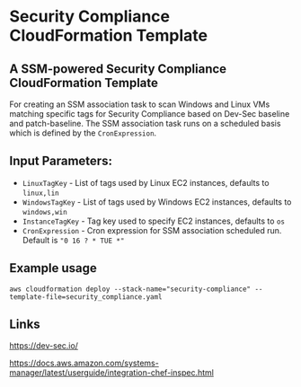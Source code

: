 # Security Compliance CloudFormation Template
## A SSM-powered Security Compliance CloudFormation Template

For creating an SSM association task to scan Windows and Linux VMs matching specific tags for Security Compliance based on Dev-Sec baseline and patch-baseline.
The SSM association task runs on a scheduled basis which is defined by the `CronExpression`.

## Input Parameters:
- `LinuxTagKey` - List of tags used by Linux EC2 instances, defaults to `linux,lin`
- `WindowsTagKey`   - List of tags used by Windows EC2 instances, defaults to `windows,win`
- `InstanceTagKey`          - Tag key used to specify EC2 instances, defaults to `os`
- `CronExpression`  - Cron expression for SSM association scheduled run. Default is `"0 16 ? * TUE *"`

## Example usage
```
aws cloudformation deploy --stack-name="security-compliance" --template-file=security_compliance.yaml 
```


## Links

https://dev-sec.io/

https://docs.aws.amazon.com/systems-manager/latest/userguide/integration-chef-inspec.html

